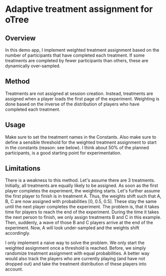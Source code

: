 # Adaptive treatment assignment for oTree

## Overview
In this demo app, I implement weighted treatment assignment based on the number of participants that have completed each treatment. If some treatments are completed by fewer participants than others, these are dynamically over-sampled.

## Method
Treatments are not assigned at session creation. Instead, treatments are assigned when a player loads the first page of the experiment. Weighting is done based on the inverse of the distribution of players who have completed each treatment.

## Usage
Make sure to set the treatment names in the Constants. Also make sure to define a sensible threshold for the weighted treatment assignment to start in the constants (reason: see below). I think about 50% of the planned participants, is a good starting point for experimentation. 

## Limitations
There is a weakness to this method. Let's assume there are 3 treatments. Initially, all treatments are equally likely to be assigned. As soon as the first player completes the experiment, the weighting starts. Let's further assume the first player to finish is in treatment A. Thus, the weights shift such that A, B, C are now assigned with probabilities [0, 0.5, 0.5]. These stay the same until the next player completes the experiment. The problem is, that it takes time for players to reach the end of the experiment. During the time it takes the next person to finish, we only assign treatments B and C in this example. Then, suddenly, a wave of those B and C players arrive at the end of the experiment. Now, A will look under-sampled and the weights shift accordingly.

I only implement a naive way to solve the problem. We only start the weighted assignment once a threshold is reached. Before, we simply randomize treatment assignment with equal probabilities. A better way would also track the players who are currently playing (and have not dropped out) and take the treatment distribution of these players into account.